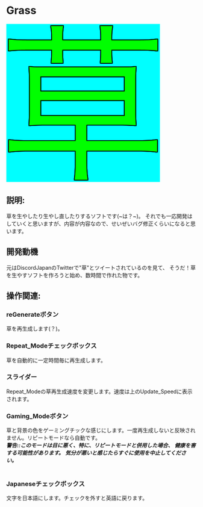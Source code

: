 
# Grass

![icon](https://github.com/KNSN92/Grass/blob/main/Grass/src/com/knsn92/grass/grass.png)

## 説明:
草を生やしたり生やし直したりするソフトです(~は？~)。
それでも一応開発はしていくと思いますが、内容が内容なので、せいぜいバグ修正くらいになると思います。

## 開発動機
元はDiscordJapanのTwitterで"草"とツイートされているのを見て、
そうだ！草を生やすソフトを作ろうと始め、数時間で作れた物です。

## 操作関連:
 ### reGenerateボタン
 草を再生成します(？)。<br>
 ### Repeat_Modeチェックボックス
 草を自動的に一定時間毎に再生成します。<br>
 ### スライダー
 Repeat_Modeの草再生成速度を変更します。速度は上のUpdate_Speedに表示されます。<br>
 ### Gaming_Modeボタン
 草と背景の色をゲーミングチックな感じにします。一度再生成しないと反映されません。リピートモードなら自動です。<br>
 ***警告::このモードは目に悪く、特に、リピートモードと併用した場合、***
 ***健康を害する可能性があります。***
 ***気分が悪いと感じたらすぐに使用を中止してください。<br>***
<br>
 ### Japaneseチェックボックス
 文字を日本語にします。チェックを外すと英語に戻ります。<br>
